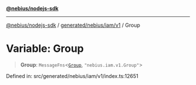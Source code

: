 [**@nebius/nodejs-sdk**](../../../../../README.md)

***

[@nebius/nodejs-sdk](../../../../../README.md) / [generated/nebius/iam/v1](../README.md) / Group

# Variable: Group

> **Group**: `MessageFns`\<[`Group`](../interfaces/Group.md), `"nebius.iam.v1.Group"`\>

Defined in: src/generated/nebius/iam/v1/index.ts:12651
